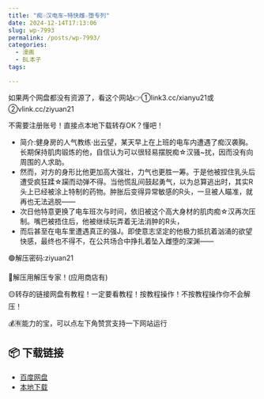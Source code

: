 ```yaml
---
title: "痴☆汉电车~特快雌☆堕专列"
date: 2024-12-14T17:13:06
slug: wp-7993
permalink: /posts/wp-7993/
categories:
  - 漫画
  - BL本子
tags:

---
```


如果两个网盘都没有资源了，看这个网站👉①link3.cc/xianyu21或②vlink.cc/ziyuan21

不需要注册账号！直接点本地下载转存OK？懂吧！

*   简介:健身房的人气教练·出云望，某天早上在上班的电车内遭遇了痴汉袭胸。长期保持肌肉锻炼的他，自信认为可以很轻易摆脱痴☆汉骚~扰，因而没有向周围的人求助。
*   然而，对方的身形比他更加高大强壮，力气也更胜一筹。于是他被捏住乳头后遭受疯狂蹂☆躏而动弹不得。当他慌乱间鼓起勇气，以为总算逃出时，其实R头上已经被涂上特制的药物。肿胀后变得异常敏感的R头，一旦被人瞄准，就再也无法逃脱——
*   次日他特意更换了电车班次与时间，依旧被这个高大身材的肌肉痴☆汉再次压制。嘴巴被捂住后，他被继续玩弄着无法消肿的R头，
*   而后甚至在电车里遭遇真正的强J。即使意志坚定的他极力抵抗着汹涌的欲望快感，最终也不得不，在公共场合中挣扎着坠入雌堕的深渊——

🟢解压密码:ziyuan21

🔵解压用解压专家！(应用商店有)

🟡转存的链接网盘有教程！一定要看教程！按教程操作！不按教程操作你不会解压！

💰🈶能力的宝，可以点左下角赞赏支持一下网站运行

## 📦 下载链接
- [百度网盘](https://blziyuan21.com/pay-download/7993?key=907d68abfe&down_id=0)
- [本地下载](https://blziyuan21.com/pay-download/7993?key=907d68abfe&down_id=1)

